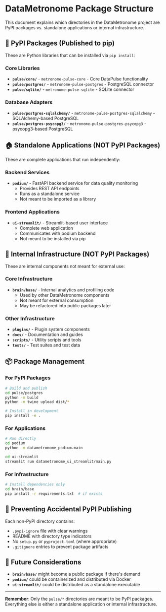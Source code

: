 # DataMetronome Package Structure

This document explains which directories in the DataMetronome project are PyPI packages vs. standalone applications or internal infrastructure.

## 🚀 PyPI Packages (Published to pip)

These are Python libraries that can be installed via `pip install`:

### Core Libraries
- **`pulse/core/`** - `metronome-pulse-core` - Core DataPulse functionality
- **`pulse/postgres/`** - `metronome-pulse-postgres` - PostgreSQL connector
- **`pulse/sqlite/`** - `metronome-pulse-sqlite` - SQLite connector

### Database Adapters
- **`pulse/postgres-sqlalchemy/`** - `metronome-pulse-postgres-sqlalchemy` - SQLAlchemy-based PostgreSQL
- **`pulse/postgres-psycopg3/`** - `metronome-pulse-postgres-psycopg3` - psycopg3-based PostgreSQL

## 🏠 Standalone Applications (NOT PyPI Packages)

These are complete applications that run independently:

### Backend Services
- **`podium/`** - FastAPI backend service for data quality monitoring
  - Provides REST API endpoints
  - Runs as a standalone service
  - Not meant to be imported as a library

### Frontend Applications
- **`ui-streamlit/`** - Streamlit-based user interface
  - Complete web application
  - Communicates with podium backend
  - Not meant to be installed via pip

## 🔧 Internal Infrastructure (NOT PyPI Packages)

These are internal components not meant for external use:

### Core Infrastructure
- **`brain/base/`** - Internal analytics and profiling code
  - Used by other DataMetronome components
  - Not meant for external consumption
  - May be refactored into public packages later

### Other Infrastructure
- **`plugins/`** - Plugin system components
- **`docs/`** - Documentation and guides
- **`scripts/`** - Utility scripts and tools
- **`tests/`** - Test suites and test data

## 📦 Package Management

### For PyPI Packages
```bash
# Build and publish
cd pulse/postgres
python -m build
python -m twine upload dist/*

# Install in development
pip install -e .
```

### For Applications
```bash
# Run directly
cd podium
python -m datametronome_podium.main

cd ui-streamlit
streamlit run datametronome_ui_streamlit/main.py
```

### For Infrastructure
```bash
# Install dependencies only
cd brain/base
pip install -r requirements.txt  # if exists
```

## 🚫 Preventing Accidental PyPI Publishing

Each non-PyPI directory contains:
- `.pypi-ignore` file with clear warnings
- README with directory type indicators
- No `setup.py` or `pyproject.toml` (where appropriate)
- `.gitignore` entries to prevent package artifacts

## 🔄 Future Considerations

- **`brain/base/`** might become a public package if there's demand
- **`podium/`** could be containerized and distributed via Docker
- **`ui-streamlit/`** could be distributed as a standalone executable

---

**Remember**: Only the `pulse/*` directories are meant to be PyPI packages. Everything else is either a standalone application or internal infrastructure.

